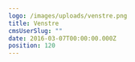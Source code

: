 ```yaml
---
logo: /images/uploads/venstre.png
title: Venstre
cmsUserSlug: ""
date: 2016-03-07T00:00:00.000Z
position: 120
---
```


